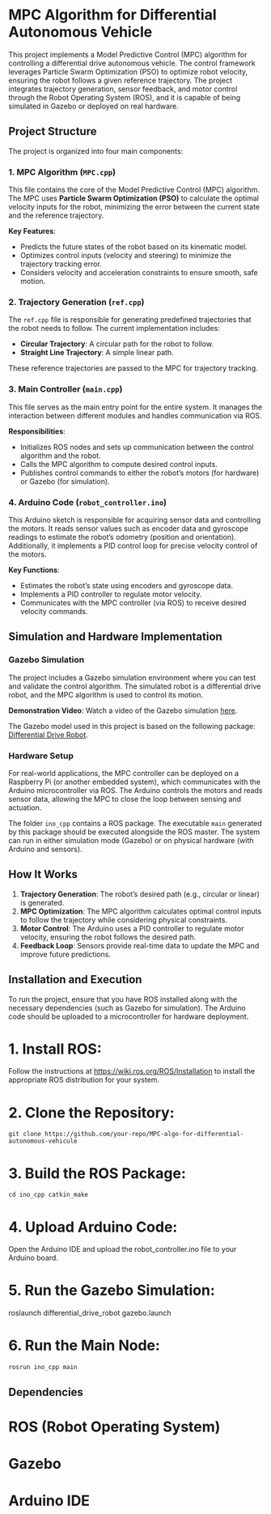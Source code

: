 # MPC Algorithm for Differential Autonomous Vehicle

This project implements a Model Predictive Control (MPC) algorithm for controlling a differential drive autonomous vehicle. The control framework leverages Particle Swarm Optimization (PSO) to optimize robot velocity, ensuring the robot follows a given reference trajectory. The project integrates trajectory generation, sensor feedback, and motor control through the Robot Operating System (ROS), and it is capable of being simulated in Gazebo or deployed on real hardware.

## Project Structure

The project is organized into four main components:

### 1. **MPC Algorithm (`MPC.cpp`)**
This file contains the core of the Model Predictive Control (MPC) algorithm. The MPC uses **Particle Swarm Optimization (PSO)** to calculate the optimal velocity inputs for the robot, minimizing the error between the current state and the reference trajectory.

**Key Features**:
- Predicts the future states of the robot based on its kinematic model.
- Optimizes control inputs (velocity and steering) to minimize the trajectory tracking error.
- Considers velocity and acceleration constraints to ensure smooth, safe motion.

### 2. **Trajectory Generation (`ref.cpp`)**
The `ref.cpp` file is responsible for generating predefined trajectories that the robot needs to follow. The current implementation includes:
- **Circular Trajectory**: A circular path for the robot to follow.
- **Straight Line Trajectory**: A simple linear path.

These reference trajectories are passed to the MPC for trajectory tracking.

### 3. **Main Controller (`main.cpp`)**
This file serves as the main entry point for the entire system. It manages the interaction between different modules and handles communication via ROS. 

**Responsibilities**:
- Initializes ROS nodes and sets up communication between the control algorithm and the robot.
- Calls the MPC algorithm to compute desired control inputs.
- Publishes control commands to either the robot’s motors (for hardware) or Gazebo (for simulation).

### 4. **Arduino Code (`robot_controller.ino`)**
This Arduino sketch is responsible for acquiring sensor data and controlling the motors. It reads sensor values such as encoder data and gyroscope readings to estimate the robot’s odometry (position and orientation). Additionally, it implements a PID control loop for precise velocity control of the motors.

**Key Functions**:
- Estimates the robot’s state using encoders and gyroscope data.
- Implements a PID controller to regulate motor velocity.
- Communicates with the MPC controller (via ROS) to receive desired velocity commands.

## Simulation and Hardware Implementation

### Gazebo Simulation
The project includes a Gazebo simulation environment where you can test and validate the control algorithm. The simulated robot is a differential drive robot, and the MPC algorithm is used to control its motion.

**Demonstration Video**:
Watch a video of the Gazebo simulation [here](https://drive.google.com/file/d/1G1k8OX83KltEySx1zqu4JQXIHo-Ti51P/view?usp=sharing).

The Gazebo model used in this project is based on the following package: [Differential Drive Robot](https://github.com/sanuann/DifferentialDriveRobot).

### Hardware Setup
For real-world applications, the MPC controller can be deployed on a Raspberry Pi (or another embedded system), which communicates with the Arduino microcontroller via ROS. The Arduino controls the motors and reads sensor data, allowing the MPC to close the loop between sensing and actuation.

The folder `ino_cpp` contains a ROS package. The executable `main` generated by this package should be executed alongside the ROS master. The system can run in either simulation mode (Gazebo) or on physical hardware (with Arduino and sensors).

## How It Works

1. **Trajectory Generation**: The robot’s desired path (e.g., circular or linear) is generated.
2. **MPC Optimization**: The MPC algorithm calculates optimal control inputs to follow the trajectory while considering physical constraints.
3. **Motor Control**: The Arduino uses a PID controller to regulate motor velocity, ensuring the robot follows the desired path.
4. **Feedback Loop**: Sensors provide real-time data to update the MPC and improve future predictions.

## Installation and Execution

To run the project, ensure that you have ROS installed along with the necessary dependencies (such as Gazebo for simulation). The Arduino code should be uploaded to a microcontroller for hardware deployment.

# 1. Install ROS:
Follow the instructions at https://wiki.ros.org/ROS/Installation to install the appropriate ROS distribution for your system.

# 2. Clone the Repository:
`git clone https://github.com/your-repo/MPC-algo-for-differential-autonomous-vehicule`

# 3. Build the ROS Package:
`cd ino_cpp
catkin_make`

# 4. Upload Arduino Code:
Open the Arduino IDE and upload the robot_controller.ino file to your Arduino board.

# 5. Run the Gazebo Simulation:
roslaunch differential_drive_robot gazebo.launch

# 6. Run the Main Node:
`rosrun ino_cpp main`

## Dependencies
# ROS (Robot Operating System)
# Gazebo
# Arduino IDE

